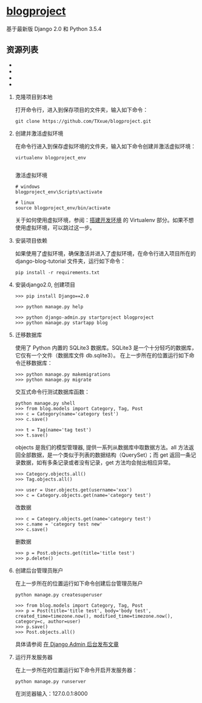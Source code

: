 # [blogproject](http://txxue.pythonanywhere.com/)
基于最新版 Django 2.0 和 Python 3.5.4

## 资源列表
-
-
-
-

1. 克隆项目到本地

   打开命令行，进入到保存项目的文件夹，输入如下命令：

   ```
   git clone https://github.com/TXxue/blogproject.git
   ```

2. 创建并激活虚拟环境

   在命令行进入到保存虚拟环境的文件夹，输入如下命令创建并激活虚拟环境：

   ```
   virtualenv blogproject_env
  
   ```
   激活虚拟环境
   ```
   # windows
   blogproject_env\Scripts\activate

   # linux
   source blogproject_env/bin/activate
   ```
   关于如何使用虚拟环境，参阅：[搭建开发环境](http://zmrenwu.com/post/3/) 的 Virtualenv 部分。如果不想使用虚拟环境，可以跳过这一步。

3. 安装项目依赖

   如果使用了虚拟环境，确保激活并进入了虚拟环境，在命令行进入项目所在的 django-blog-tutorial 文件夹，运行如下命令：

   ```
   pip install -r requirements.txt
   ```
4. 安装django2.0, 创建项目

   ```
   >>> pip install Django==2.0
   
   >>> python manage.py help 
    
   >>> python django-admin.py startproject blogproject
   >>> python manage.py startapp blog
   ```

5. 迁移数据库
 
   使用了 Python 内置的 SQLite3 数据库。SQLite3 是一个十分轻巧的数据库，它仅有一个文件（数据库文件 db.sqlite3）。
   在上一步所在的位置运行如下命令迁移数据库：

   ```
   >>> python manage.py makemigrations
   >>> python manage.py migrate
   ```
   交互式命令行测试数据库函数：
    ```
   python manage.py shell
   >>> from blog.models import Category, Tag, Post
   >>> c = Category(name='category test')
   >>> c.save()
   
   >>> t = Tag(name='tag test')
   >>> t.save()
   ```
   objects 是我们的模型管理器, 提供一系列从数据库中取数据方法。all 方法返回全部数据，是一个类似于列表的数据结构（QuerySet）；而 get 返回一条记录数据，如有多条记录或者没有记录，get 方法均会抛出相应异常。
   ```
   >>> Category.objects.all()
   >>> Tag.objects.all()
   
   >>> user = User.objects.get(username='xxx')
   >>> c = Category.objects.get(name='category test')
   ```
   
   改数据
   ```
   >>> c = Category.objects.get(name='category test')
   >>> c.name = 'category test new'
   >>> c.save()
   ```
   删数据
   ```
   >>> p = Post.objects.get(title='title test')
   >>> p.delete()
   ```
   
6. 创建后台管理员账户

   在上一步所在的位置运行如下命令创建后台管理员账户

   ```
   python manage.py createsuperuser
   
   >>> from blog.models import Category, Tag, Post
   >>> p = Post(title='title test', body='body test', created_time=timezone.now(), modified_time=timezone.now(), category=c, author=user)
   >>> p.save()
   >>> Post.objects.all()
   ```

   具体请参阅 [在 Django Admin 后台发布文章](http://zmrenwu.com/post/9/)

7. 运行开发服务器

   在上一步所在的位置运行如下命令开启开发服务器：

   ```
   python manage.py runserver
   ```

   在浏览器输入：127.0.0.1:8000

